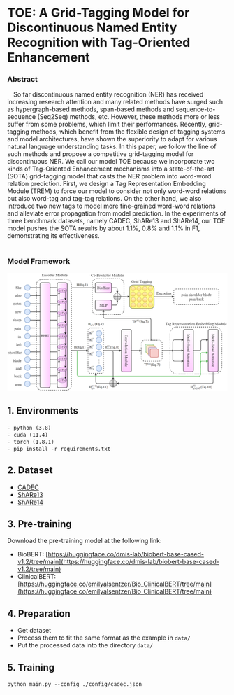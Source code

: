 
# TOE: A Grid-Tagging Model for Discontinuous Named Entity Recognition with Tag-Oriented Enhancement

### Abstract
<div>
&emsp;So far discontinuous named entity recognition (NER) has received increasing research attention and many related methods have surged such as hypergraph-based methods, span-based methods and sequence-to-sequence (Seq2Seq) methods, etc. However, these methods more or less suffer from some problems, which limit their performances. Recently, grid-tagging methods, which benefit from the flexible design of tagging systems and model architectures, have shown the superiority to adapt for various natural language understanding tasks. In this paper, we follow the line of such methods and propose a competitive grid-tagging model for discontinuous NER. We call our model TOE because we incorporate two kinds of Tag-Oriented Enhancement mechanisms into a state-of-the-art (SOTA) grid-tagging model that casts the NER problem into word-word relation prediction. First, we design a Tag Representation Embedding Module (TREM) to force our model to consider not only word-word relations but also word-tag and tag-tag relations. On the other hand, we also introduce two new tags to model more fine-grained word-word relations and alleviate error propagation from model prediction. In the experiments of three benchmark datasets, namely CADEC, ShARe13 and ShARe14, our TOE model pushes the SOTA results by about 1.1%, 0.8% and 1.1% in F1, demonstrating its effectiveness.
</div>
<br>

### Model Framework

![avatar](figure/model_frame.png)

## 1. Environments
```text
- python (3.8)
- cuda (11.4)
- torch (1.8.1)
- pip install -r requirements.txt
```

## 2. Dataset
   * [CADEC](https://pubmed.ncbi.nlm.nih.gov/25817970/)  
   * [ShARe13](https://clefehealth.imag.fr/?page_id=441)  
   * [ShARe14](https://sites.google.com/site/clefehealth2014/)

## 3. Pre-training
Download the pre-training model at the following link:
   * BioBERT: [https://huggingface.co/dmis-lab/biobert-base-cased-v1.2/tree/main](https://huggingface.co/dmis-lab/biobert-base-cased-v1.2/tree/main)  
   * ClinicalBERT: [https://huggingface.co/emilyalsentzer/Bio_ClinicalBERT/tree/main](https://huggingface.co/emilyalsentzer/Bio_ClinicalBERT/tree/main)

## 4. Preparation
   * Get dataset 
   * Process them to fit the same format as the example in `data/`
   * Put the processed data into the directory `data/`

## 5. Training
```text
python main.py --config ./config/cadec.json
```